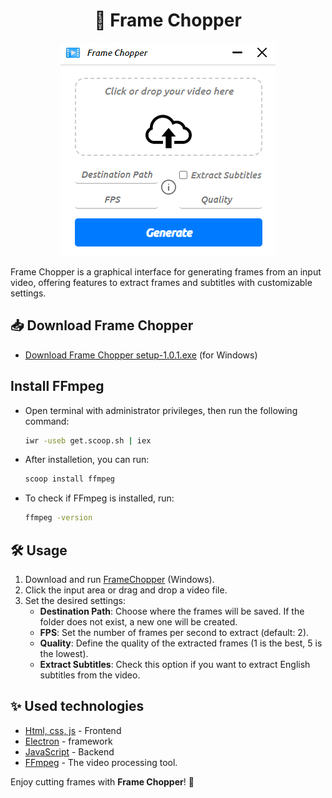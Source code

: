 <h1 align="center">🎥 Frame Chopper</h1>

<div align="center">
  <img src="./src/images/framechopper.png" alt="Frame Chopper" />
</div>

Frame Chopper is a graphical interface for generating frames from an input video, offering features to extract frames and subtitles with customizable settings.

## 📥 Download Frame Chopper

- [Download Frame Chopper setup-1.0.1.exe](https://github.com/JavaRaf/Frame-Chopper/releases/tag/v1.0.1) (for Windows)

## Install FFmpeg

- Open terminal with administrator privileges, then run the following command: 
  ```bash
  iwr -useb get.scoop.sh | iex

- After installetion, you can run:
  ```bash
  scoop install ffmpeg

- To check if FFmpeg is installed, run:
  ```bash
  ffmpeg -version
  ```


## 🛠️ Usage

1. Download and run [FrameChopper](https://github.com/JavaRaf/Frame-Chopper/releases/tag/v1.0.1) (Windows).
3. Click the input area or drag and drop a video file.
4. Set the desired settings:
   - **Destination Path**: Choose where the frames will be saved. If the folder does not exist, a new one will be created.
   - **FPS**: Set the number of frames per second to extract (default: 2).
   - **Quality**: Define the quality of the extracted frames (1 is the best, 5 is the lowest).
   - **Extract Subtitles**: Check this option if you want to extract English subtitles from the video.

## ✨ Used technologies

- [Html, css, js](https://www.w3schools.com/html/html5_video.asp) - Frontend
- [Electron](https://www.electronjs.org) - framework
- [JavaScript](https://www.javascript.com) - Backend
- [FFmpeg](https://ffmpeg.org) - The video processing tool.


Enjoy cutting frames with **Frame Chopper**! 🚀
